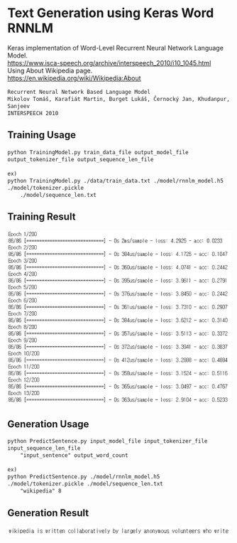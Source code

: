 Text Generation using Keras Word RNNLM
===========================================

Keras implementation of Word-Level Recurrent Neural Network Language Model.  
https://www.isca-speech.org/archive/interspeech_2010/i10_1045.html  
Using About Wikipedia page.  
https://en.wikipedia.org/wiki/Wikipedia:About
	
    Recurrent Neural Network Based Language Model
    Mikolov Tomáš, Karafiát Martin, Burget Lukáš, Černocký Jan, Khudanpur, Sanjeev
    INTERSPEECH 2010

Training Usage
-----

    python TrainingModel.py train_data_file output_model_file output_tokenizer_file output_sequence_len_file

    ex)
    python TrainingModel.py ./data/train_data.txt ./model/rnnlm_model.h5 ./model/tokenizer.pickle
        ./model/sequence_len.txt

Training Result
-----

![train_result.jpg](./example/train_result.jpg)

Generation Usage
-----

    python PredictSentence.py input_model_file input_tokenizer_file input_sequence_len_file
        "input_sentence" output_word_count

    ex)
    python PredictSentence.py ./model/rnnlm_model.h5 ./model/tokenizer.pickle ./model/sequence_len.txt
        "wikipedia" 8

Generation Result
-----

![generation_result.jpg](./example/generation_result.jpg)
